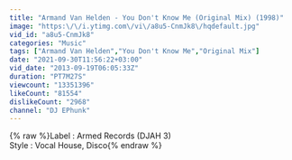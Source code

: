 ```yaml
---
title: "Armand Van Helden - You Don't Know Me (Original Mix) (1998)"
image: "https:\/\/i.ytimg.com\/vi\/a8u5-CnmJk8\/hqdefault.jpg"
vid_id: "a8u5-CnmJk8"
categories: "Music"
tags: ["Armand Van Helden","You Don't Know Me","Original Mix"]
date: "2021-09-30T11:56:22+03:00"
vid_date: "2013-09-19T06:05:33Z"
duration: "PT7M27S"
viewcount: "13351396"
likeCount: "81554"
dislikeCount: "2968"
channel: "DJ EPhunk"
---
```

{% raw %}Label : Armed Records (DJAH 3)<br />Style : Vocal House, Disco{% endraw %}

